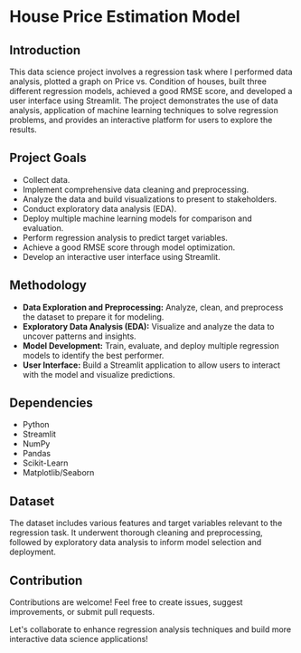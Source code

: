 
# House Price Estimation Model

## Introduction
This data science project involves a regression task where I performed data analysis, plotted a graph on Price vs. Condition of houses, built three different regression models, achieved a good RMSE score, and developed a user interface using Streamlit. The project demonstrates the use of data analysis, application of machine learning techniques to solve regression problems, and provides an interactive platform for users to explore the results.

## Project Goals
- Collect data.
- Implement comprehensive data cleaning and preprocessing.
- Analyze the data and build visualizations to present to stakeholders.
- Conduct exploratory data analysis (EDA).
- Deploy multiple machine learning models for comparison and evaluation.
- Perform regression analysis to predict target variables.
- Achieve a good RMSE score through model optimization.
- Develop an interactive user interface using Streamlit.

## Methodology
- **Data Exploration and Preprocessing:** Analyze, clean, and preprocess the dataset to prepare it for modeling.
- **Exploratory Data Analysis (EDA):** Visualize and analyze the data to uncover patterns and insights.
- **Model Development:** Train, evaluate, and deploy multiple regression models to identify the best performer.
- **User Interface:** Build a Streamlit application to allow users to interact with the model and visualize predictions.

## Dependencies
- Python
- Streamlit
- NumPy
- Pandas
- Scikit-Learn
- Matplotlib/Seaborn

## Dataset
The dataset includes various features and target variables relevant to the regression task. It underwent thorough cleaning and preprocessing, followed by exploratory data analysis to inform model selection and deployment.

## Contribution
Contributions are welcome! Feel free to create issues, suggest improvements, or submit pull requests.

Let's collaborate to enhance regression analysis techniques and build more interactive data science applications!
